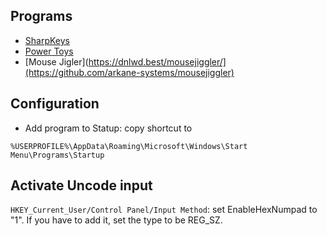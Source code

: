 
## Programs

* [SharpKeys](https://github.com/randyrants/sharpkeys/)
* [Power Toys](https://github.com/microsoft/PowerToys/releases/)
* [Mouse Jigler](https://dnlwd.best/mousejiggler/](https://github.com/arkane-systems/mousejiggler)

## Configuration
* Add program to Statup: copy shortcut to 
```
%USERPROFILE%\AppData\Roaming\Microsoft\Windows\Start Menu\Programs\Startup
```

## Activate Uncode input
`HKEY_Current_User/Control Panel/Input Method`: set EnableHexNumpad to "1". If you have to add it, set the type to be REG_SZ.

